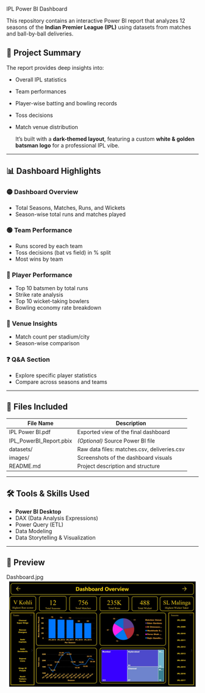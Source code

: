 IPL Power BI Dashboard

This repository contains an interactive Power BI report that analyzes 12 seasons of the **Indian Premier League (IPL)** using datasets from matches and ball-by-ball deliveries.

## 📌 Project Summary

The report provides deep insights into:
- Overall IPL statistics
- Team performances
- Player-wise batting and bowling records
- Toss decisions
- Match venue distribution

  It’s built with a **dark-themed layout**, featuring a custom **white & golden batsman logo** for a professional IPL vibe.

---

## 📊 Dashboard Highlights

### 🟡 Dashboard Overview
- Total Seasons, Matches, Runs, and Wickets
- Season-wise total runs and matches played

### 🟢 Team Performance
- Runs scored by each team
- Toss decisions (bat vs field) in % split
- Most wins by team

### 🔵 Player Performance
- Top 10 batsmen by total runs
- Strike rate analysis
- Top 10 wicket-taking bowlers
- Bowling economy rate breakdown

### 🔴 Venue Insights
- Match count per stadium/city
- Season-wise comparison

### ❓ Q&A Section
- Explore specific player statistics
- Compare across seasons and teams

---
## 📁 Files Included

| File Name | Description |
|-----------|-------------|
| IPL Power BI.pdf | Exported view of the final dashboard |
| IPL_PowerBI_Report.pbix | *(Optional)* Source Power BI file |
| datasets/ | Raw data files: matches.csv, deliveries.csv |
| images/ | Screenshots of the dashboard visuals |
| README.md | Project description and structure |

---

## 🛠 Tools & Skills Used

- **Power BI Desktop**
- DAX (Data Analysis Expressions)
- Power Query (ETL)
- Data Modeling
- Data Storytelling & Visualization

---
## 📸 Preview

Dashboard.jpg ![Dashboard](https://github.com/Sameer22-coder/IPL-report-using-Powerbi/blob/main/Ipl_dashbard%20snapshort.jpg)

